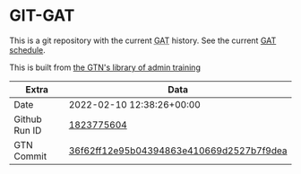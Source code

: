 # GIT-GAT

This is a git repository with the current <abbr title="Galaxy Admin Training">GAT</abbr> history. See the current [GAT schedule](https://gxy.io/gat).

This is built from [the GTN's library of admin training](https://training.galaxyproject.org/training-material/topics/admin/)

Extra | Data
--- | ---
Date | 2022-02-10 12:38:26+00:00
Github Run ID | [1823775604](https://github.com/galaxyproject/training-material/actions/runs/1823775604)
GTN Commit | [36f62ff12e95b04394863e410669d2527b7f9dea](https://github.com/galaxyproject/training-material/tree/36f62ff12e95b04394863e410669d2527b7f9dea)
